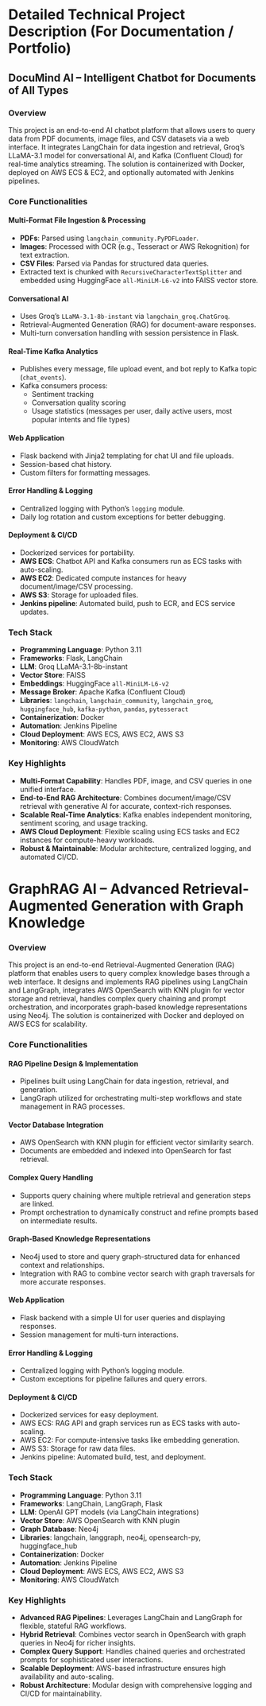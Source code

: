 # Detailed Technical Project Description (For Documentation / Portfolio)

## DocuMind AI – Intelligent Chatbot for Documents of All Types

### Overview
This project is an end-to-end AI chatbot platform that allows users to query data from PDF documents, image files, and CSV datasets via a web interface. It integrates LangChain for data ingestion and retrieval, Groq’s LLaMA-3.1 model for conversational AI, and Kafka (Confluent Cloud) for real-time analytics streaming. The solution is containerized with Docker, deployed on AWS ECS & EC2, and optionally automated with Jenkins pipelines.

### Core Functionalities

#### Multi-Format File Ingestion & Processing
- **PDFs**: Parsed using `langchain_community.PyPDFLoader`.
- **Images**: Processed with OCR (e.g., Tesseract or AWS Rekognition) for text extraction.
- **CSV Files**: Parsed via Pandas for structured data queries.
- Extracted text is chunked with `RecursiveCharacterTextSplitter` and embedded using HuggingFace `all-MiniLM-L6-v2` into FAISS vector store.

#### Conversational AI
- Uses Groq’s `LLaMA-3.1-8b-instant` via `langchain_groq.ChatGroq`.
- Retrieval-Augmented Generation (RAG) for document-aware responses.
- Multi-turn conversation handling with session persistence in Flask.

#### Real-Time Kafka Analytics
- Publishes every message, file upload event, and bot reply to Kafka topic (`chat_events`).
- Kafka consumers process:
  - Sentiment tracking
  - Conversation quality scoring
  - Usage statistics (messages per user, daily active users, most popular intents and file types)

#### Web Application
- Flask backend with Jinja2 templating for chat UI and file uploads.
- Session-based chat history.
- Custom filters for formatting messages.

#### Error Handling & Logging
- Centralized logging with Python’s `logging` module.
- Daily log rotation and custom exceptions for better debugging.

#### Deployment & CI/CD
- Dockerized services for portability.
- **AWS ECS**: Chatbot API and Kafka consumers run as ECS tasks with auto-scaling.
- **AWS EC2**: Dedicated compute instances for heavy document/image/CSV processing.
- **AWS S3**: Storage for uploaded files.
- **Jenkins pipeline**: Automated build, push to ECR, and ECS service updates.

### Tech Stack
- **Programming Language**: Python 3.11
- **Frameworks**: Flask, LangChain
- **LLM**: Groq LLaMA-3.1-8b-instant
- **Vector Store**: FAISS
- **Embeddings**: HuggingFace `all-MiniLM-L6-v2`
- **Message Broker**: Apache Kafka (Confluent Cloud)
- **Libraries**: `langchain`, `langchain_community`, `langchain_groq`, `huggingface_hub`, `kafka-python`, `pandas`, `pytesseract`
- **Containerization**: Docker
- **Automation**: Jenkins Pipeline
- **Cloud Deployment**: AWS ECS, AWS EC2, AWS S3
- **Monitoring**: AWS CloudWatch

### Key Highlights
- **Multi-Format Capability**: Handles PDF, image, and CSV queries in one unified interface.
- **End-to-End RAG Architecture**: Combines document/image/CSV retrieval with generative AI for accurate, context-rich responses.
- **Scalable Real-Time Analytics**: Kafka enables independent monitoring, sentiment scoring, and usage tracking.
- **AWS Cloud Deployment**: Flexible scaling using ECS tasks and EC2 instances for compute-heavy workloads.
- **Robust & Maintainable**: Modular architecture, centralized logging, and automated CI/CD.







# GraphRAG AI – Advanced Retrieval-Augmented Generation with Graph Knowledge

### Overview
This project is an end-to-end Retrieval-Augmented Generation (RAG) platform that enables users to query complex knowledge bases through a web interface. It designs and implements RAG pipelines using LangChain and LangGraph, integrates AWS OpenSearch with KNN plugin for vector storage and retrieval, handles complex query chaining and prompt orchestration, and incorporates graph-based knowledge representations using Neo4j. The solution is containerized with Docker and deployed on AWS ECS for scalability.

### Core Functionalities

#### RAG Pipeline Design & Implementation
- Pipelines built using LangChain for data ingestion, retrieval, and generation.
- LangGraph utilized for orchestrating multi-step workflows and state management in RAG processes.

#### Vector Database Integration
- AWS OpenSearch with KNN plugin for efficient vector similarity search.
- Documents are embedded and indexed into OpenSearch for fast retrieval.

#### Complex Query Handling
- Supports query chaining where multiple retrieval and generation steps are linked.
- Prompt orchestration to dynamically construct and refine prompts based on intermediate results.

#### Graph-Based Knowledge Representations
- Neo4j used to store and query graph-structured data for enhanced context and relationships.
- Integration with RAG to combine vector search with graph traversals for more accurate responses.

#### Web Application
- Flask backend with a simple UI for user queries and displaying responses.
- Session management for multi-turn interactions.

#### Error Handling & Logging
- Centralized logging with Python’s logging module.
- Custom exceptions for pipeline failures and query errors.

#### Deployment & CI/CD
- Dockerized services for easy deployment.
- AWS ECS: RAG API and graph services run as ECS tasks with auto-scaling.
- AWS EC2: For compute-intensive tasks like embedding generation.
- AWS S3: Storage for raw data files.
- Jenkins pipeline: Automated build, test, and deployment.

### Tech Stack
- **Programming Language**: Python 3.11
- **Frameworks**: LangChain, LangGraph, Flask
- **LLM**: OpenAI GPT models (via LangChain integrations)
- **Vector Store**: AWS OpenSearch with KNN plugin
- **Graph Database**: Neo4j
- **Libraries**: langchain, langgraph, neo4j, opensearch-py, huggingface_hub
- **Containerization**: Docker
- **Automation**: Jenkins Pipeline
- **Cloud Deployment**: AWS ECS, AWS EC2, AWS S3
- **Monitoring**: AWS CloudWatch

### Key Highlights
- **Advanced RAG Pipelines**: Leverages LangChain and LangGraph for flexible, stateful RAG workflows.
- **Hybrid Retrieval**: Combines vector search in OpenSearch with graph queries in Neo4j for richer insights.
- **Complex Query Support**: Handles chained queries and orchestrated prompts for sophisticated user interactions.
- **Scalable Deployment**: AWS-based infrastructure ensures high availability and auto-scaling.
- **Robust Architecture**: Modular design with comprehensive logging and CI/CD for maintainability.
